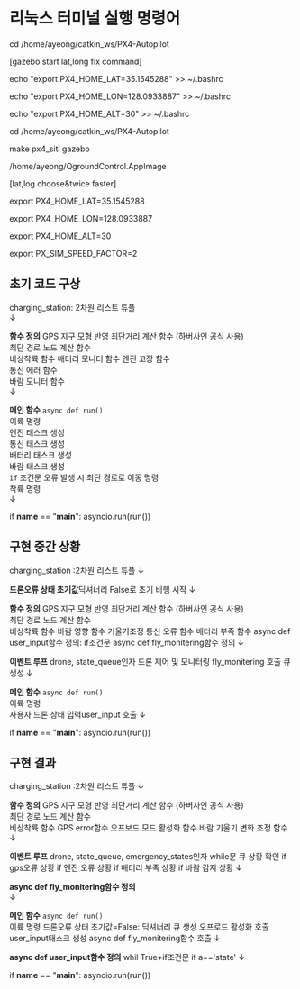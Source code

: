 # 리눅스 터미널 실행 명령어

cd /home/ayeong/catkin_ws/PX4-Autopilot

[gazebo start lat,long fix command]

echo "export PX4_HOME_LAT=35.1545288" >> ~/.bashrc

echo "export PX4_HOME_LON=128.0933887" >> ~/.bashrc

echo "export PX4_HOME_ALT=30" >> ~/.bashrc

cd /home/ayeong/catkin_ws/PX4-Autopilot

make px4_sitl gazebo


/home/ayeong/QgroundControl.AppImage


[lat,log choose&twice faster]

export PX4_HOME_LAT=35.1545288

export PX4_HOME_LON=128.0933887

export PX4_HOME_ALT=30

export PX_SIM_SPEED_FACTOR=2


## 초기 코드 구상
charging_station: 2차원 리스트 튜플  
                ↓ 
                
**함수 정의**
GPS 지구 모형 반영 최단거리 계산 함수 (하버사인 공식 사용)  
최단 경로 노드 계산 함수  
비상착륙 함수 
배터리 모니터 함수 
엔진 고장 함수  
통신 에러 함수  
바람 모니터 함수  
                ↓  
                
**메인 함수** `async def run()`  
이륙 명령  
엔진 태스크 생성  
통신 태스크 생성  
배터리 태스크 생성  
바람 태스크 생성  
`if` 조건문 오류 발생 시 최단 경로로 이동 명령  
착륙 명령  
                ↓ 
                
if __name__ == "__main__":
    asyncio.run(run())


## 구현 중간 상황
charging_station :2차원 리스트 튜플
                ↓ 
                
**드론오류 상태 초기값**딕셔너리
False로 초기 비행 시작
                ↓ 
                
**함수 정의**
GPS 지구 모형 반영 최단거리 계산 함수 (하버사인 공식 사용)  
최단 경로 노드 계산 함수  
비상착륙 함수 
바람 영향 함수
기울기조정
통신 오류 함수
배터리 부족 함수
async def user_input함수 정의: if조건문
async def fly_monitering함수 정의
                ↓ 
                
**이벤트 루프** drone, state_queue인자
드론 제어 및 모니터링 fly_monitering 호출
큐 생성
                ↓ 
                
**메인 함수** `async def run()`  
이륙 명령  
사용자 드론 상태 입력user_input 호출
                ↓ 
                
if __name__ == "__main__":
    asyncio.run(run())

## 구현 결과
charging_station :2차원 리스트 튜플
                ↓ 
                
**함수 정의**
GPS 지구 모형 반영 최단거리 계산 함수 (하버사인 공식 사용)  
최단 경로 노드 계산 함수  
비상착륙 함수 
GPS error함수
오프보드 모드 활성화 함수
바람 기울기 변화 조정 함수
                ↓ 
                
**이벤트 루프** drone, state_queue, emergency_states인자
while문 큐 상황 확인
if gps오류 상황
if 엔진 오류 상황
if 배터리 부족 상황
if 바람 감지 상황
                ↓
                
**async def fly_monitering함수 정의**        
                ↓      
                
**메인 함수** `async def run()`  
이륙 명령 
드론오류 상태 초기값=False: 딕셔너리
큐 생성
오프로드 활성화 호출
user_input태스크 생성
async def fly_monitering함수 호출
                ↓ 
                
**async def user_input함수 정의** whil True+if조건문
if a=='state'
                ↓ 
                
 if __name__ == "__main__":
    asyncio.run(run())               
